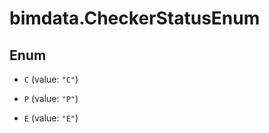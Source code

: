 # bimdata.CheckerStatusEnum

## Enum


* `C` (value: `"C"`)

* `P` (value: `"P"`)

* `E` (value: `"E"`)


